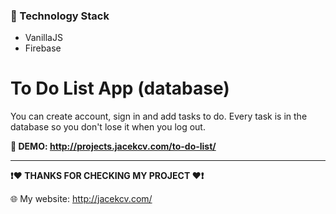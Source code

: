 ### 🔧 Technology Stack

- VanillaJS 
- Firebase

# To Do List App (database)

You can create account, sign in and add tasks to do. Every task is in the database so you don't lose it when you log out.

**🔗 DEMO: http://projects.jacekcv.com/to-do-list/**

-------------
**❗️❤️ THANKS FOR CHECKING MY PROJECT ❤️❗️**

🌐 My website: http://jacekcv.com/
